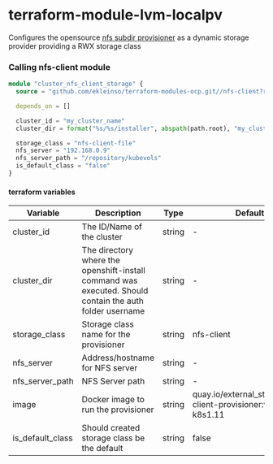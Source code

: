 # terraform-module-lvm-localpv
Configures the opensource [nfs subdir provisioner](https://github.com/kubernetes-sigs/nfs-subdir-external-provisioner) as a dynamic storage provider providing a RWX storage class

### Calling nfs-client module
```terraform
module "cluster_nfs_client_storage" {
  source = "github.com/ekleinso/terraform-modules-ocp.git//nfs-client?ref=1.1"

  depends_on = []

  cluster_id = "my_cluster_name"
  cluster_dir = format("%s/%s/installer", abspath(path.root), "my_cluster_name")

  storage_class = "nfs-client-file"
  nfs_server = "192.168.0.9"
  nfs_server_path = "/repository/kubevols"
  is_default_class = "false"
}
```

#### terraform variables

| Variable                         | Description                                                  | Type   | Default |
| -------------------------------- | ------------------------------------------------------------ | ------ | ------- |
| cluster_id      | The ID/Name of the cluster                                       | string | - |
| cluster_dir     | The directory where the openshift-install command was executed. Should contain the auth folder username        | string | - |
| storage_class   | Storage class name for the provisioner | string | nfs-client |
| nfs_server    | Address/hostname for NFS server | string | - |
| nfs_server_path   | NFS Server path | string | - |
| image       | Docker image to run the provisioner   | string | quay.io/external_storage/nfs-client-provisioner:v3.1.0-k8s1.11 |
| is_default_class    | Should created storage class be the default | string | false |
